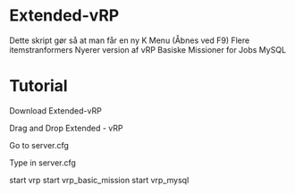 # Extended-vRP
Dette skript gør så at man får en ny K Menu (Åbnes ved F9)
Flere itemstranformers
Nyerer version af vRP
Basiske Missioner for Jobs
MySQL

# Tutorial

Download Extended-vRP

Drag and Drop Extended - vRP

Go to server.cfg

Type in server.cfg

start vrp
start vrp_basic_mission
start vrp_mysql
